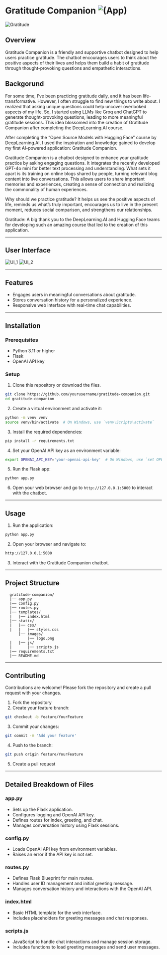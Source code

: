 # Gratitude Companion ![(App)](https://gratitude-companion-8017c39a85f8.herokuapp.com/)
![Gratitude](/images/Gratitude.png)

## Overview
Gratitude Companion is a friendly and supportive chatbot designed to help users practice gratitude. The chatbot encourages users to think about the positive aspects of their lives and helps them build a habit of gratitude through thought-provoking questions and empathetic interactions.


## Backgorund
For some time, I’ve been practicing gratitude daily, and it has been life-transformative. However, I often struggle to find new things to write about. I realized that asking unique questions could help uncover overlooked aspects of my life. So, I started using LLMs like Groq and ChatGPT to generate thought-provoking questions, leading to more meaningful gratitude sessions. This idea blossomed into the creation of Gratitude Companion after completing the DeepLearning.AI course.

After completing the “Open Source Models with Hugging Face” course by DeepLearning.AI, I used the inspiration and knowledge gained to develop my first AI-powered application: Gratitude Companion.

Gratitude Companion is a chatbot designed to enhance your gratitude practice by asking engaging questions. It integrates the recently developed GPT-4o mini for better text processing and understanding. What sets it apart is its training on online blogs shared by people, turning relevant blog content into live conversations. This allows users to share important memories and experiences, creating a sense of connection and realizing the commonality of human experiences.

Why should we practice gratitude? It helps us see the positive aspects of life, reminds us what’s truly important, encourages us to live in the present moment, reduces social comparison, and strengthens our relationships.

Gratitude: A big thank you to the DeepLearning.AI and Hugging Face teams for developing such an amazing course that led to the creation of this application.

---

## User Interface
![UI_1](/images/UI_1.png)
![UI_2](/images/UI_2.png)

---
## Features

- Engages users in meaningful conversations about gratitude.
- Stores conversation history for a personalized experience.
- Responsive web interface with real-time chat capabilities.

---
## Installation

### Prerequisites

- Python 3.11 or higher
- Flask
- OpenAI API key


### Setup

1. Clone this repository or download the files.
```bash
git clone https://github.com/yourusername/gratitude-companion.git
cd gratitude-companion
```

2. Create a virtual environment and activate it:
```bash
python -m venv venv
source venv/bin/activate  # On Windows, use `venv\Scripts\activate`
```

3. Install the required dependencies:
```bash
pip install -r requirements.txt
```

4. Set your OpenAI API key as an environment variable:
```bash
export OPENAI_API_KEY='your-openai-api-key'  # On Windows, use `set OPENAI_API_KEY=your-openai-api-key`
```

5. Run the Flask app:
```bash
python app.py
```

6. Open your web browser and go to `http://127.0.0.1:5000` to interact with the chatbot.

---
## Usage
1.	Run the application:
```bash
python app.py
```

2. Open your browser and navigate to:
```bash
http://127.0.0.1:5000
```

3.	Interact with the Gratitude Companion chatbot.

---
## Project Structure
      gratitude-companion/
      |── app.py
      |── config.py
      |── routes.py
      |── templates/
      |   |── index.html
      |── static/
      |   |── css/
      |   |   |── styles.css
          |── images/
              |── logo.png
      |   |── js/
      |       |── scripts.js
      |── requirements.txt
      |── README.md

---
## Contributing

Contributions are welcome! Please fork the repository and create a pull request with your changes.

1.	Fork the repository
2.	Create your feature branch:
```bash
git checkout -b feature/YourFeature
```
3. Commit your changes:
```bash
git commit -m 'Add your feature'
```
4. Push to the branch:
```bash
git push origin feature/YourFeature
```
5. Create a pull request

--- 
## Detailed Breakdown of Files

### app.py

- Sets up the Flask application.
- Configures logging and OpenAI API key.
- Defines routes for index, greeting, and chat.
- Manages conversation history using Flask sessions.

### config.py

- Loads OpenAI API key from environment variables.
- Raises an error if the API key is not set.

### routes.py

- Defines Flask Blueprint for main routes.
- Handles user ID management and initial greeting message.
- Manages conversation history and interactions with the OpenAI API.

### index.html

- Basic HTML template for the web interface.
- Includes placeholders for greeting messages and chat responses.

### scripts.js

- JavaScript to handle chat interactions and manage session storage.
- Includes functions to load greeting messages and send user messages.
